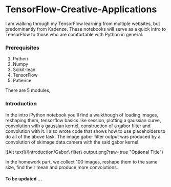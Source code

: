 # TensorFlow-Creative-Applications

I am walking through my TensorFlow learning from multiple websites, but predominantly from Kadenze. These notebooks will serve as a quick intro to TensorFlow to those who are comfortable with Python in general. 

### Prerequisites
1) Python  
2) Numpy  
3) Scikit-lean  
4) TensorFlow  
5) Patience  

There are 5 modules, 
### Introduction
In the intro iPython notebook you'll find a walkthough of loading images, reshaping them, tensorflow basics like session, plotting a gaussian curve, convolution with a gaussian kernel, construction of a gabor filter and convolution with it. I also wrote code that shows how to use placeholders to do all of the above task. The image gabor filter output was produced by a convolution of skimage.data.camera with the said gabor kernel.

![Alt text](/Introduction/Gabor\ filter\ output.png?raw=true "Optional Title")

In the homework part, we collect 100 images, reshape them to the same size, find their mean and produce more convolutions.

#### To be updated ...

